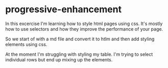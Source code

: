 # progressive-enhancement

In this excercise I'm learning how to style html pages using css.
It's mostly how to use selectors and how they improve the performance of your page.

So we start of with a md file and convert it to htlm and then add styling elements using css.

At the moment I'm struggling with styling my table.
I'm trying to select individual rows but end up mixing up the elements.